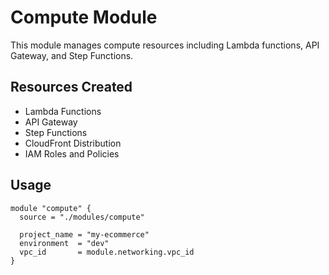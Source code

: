 # Compute Module

This module manages compute resources including Lambda functions, API Gateway, and Step Functions.

## Resources Created

- Lambda Functions
- API Gateway
- Step Functions
- CloudFront Distribution
- IAM Roles and Policies

## Usage

```hcl
module "compute" {
  source = "./modules/compute"

  project_name = "my-ecommerce"
  environment  = "dev"
  vpc_id       = module.networking.vpc_id
}
